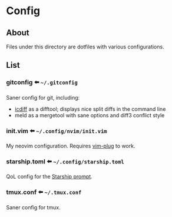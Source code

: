 # Config

## About

Files under this directory are dotfiles with various configurations.

## List

### gitconfig :arrow_left: `~/.gitconfig`

Saner config for git, including:

* [icdiff](https://www.jefftk.com/icdiff) as a difftool; displays nice split diffs in the command line
* meld as a mergetool with sane options and diff3 conflict style

### init.vim :arrow_left: `~/.config/nvim/init.vim`

My neovim configuration. Requires [vim-plug](https://github.com/junegunn/vim-plug) to work.

### starship.toml :arrow_left: `~/.config/starship.toml`

QoL config for the [Starship prompt](https://starship.rs/).

### tmux.conf :arrow_left: `~/.tmux.conf`

Saner config for tmux.
